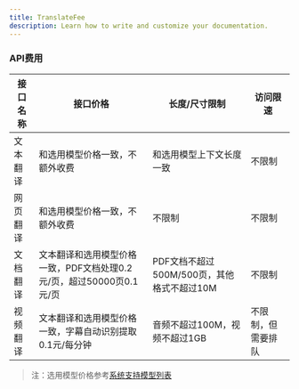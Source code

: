 ```yaml
---
title: TranslateFee
description: Learn how to write and customize your documentation.
---
```


  <div class="text-base leading-7 text-gray-700 dark:text-gray-400">
    <h3 id="fanyi-price" class="text-xl font-bold tracking-tight text-gray-900 dark:text-white">API费用</h3>
    <div class="overflow-x-auto">
        <table class="min-w-full divide-y divide-gray-300">
            <thead>
                <tr>
                    <th scope="col" class="py-3.5 pl-4 pr-3 text-left text-sm font-semibold text-gray-900 sm:pl-0 dark:text-gray-400">接口名称</th>
                    <th scope="col" class="px-3 py-3.5 text-left text-sm font-semibold text-gray-900 dark:text-gray-400">接口价格</th>
                    <th scope="col" class="px-3 py-3.5 text-left text-sm font-semibold text-gray-900 dark:text-gray-400">长度/尺寸限制</th>
                    <th scope="col" class="px-3 py-3.5 text-left text-sm font-semibold text-gray-900 dark:text-gray-400">访问限速</th>
                </tr>
            </thead>
            <tbody class="divide-y divide-gray-200">
                <tr>
                    <td class="whitespace-nowrap px-3 py-4 text-sm text-gray-500">文本翻译</td>
                    <td class="whitespace-nowrap px-3 py-4 text-sm text-gray-500">和选用模型价格一致，不额外收费</td>
                    <td class="whitespace-nowrap px-3 py-4 text-sm text-gray-500">和选用模型上下文长度一致</td>
                    <td class="whitespace-nowrap px-3 py-4 text-sm text-gray-500">不限制</td>
                </tr>
                <tr>
                    <td class="whitespace-nowrap px-3 py-4 text-sm text-gray-500">网页翻译</td>
                    <td class="whitespace-nowrap px-3 py-4 text-sm text-gray-500">和选用模型价格一致，不额外收费</td>
                    <td class="whitespace-nowrap px-3 py-4 text-sm text-gray-500">不限制</td>
                    <td class="whitespace-nowrap px-3 py-4 text-sm text-gray-500">不限制</td>
                </tr>
                <tr>
                    <td class="whitespace-nowrap px-3 py-4 text-sm text-gray-500">文档翻译</td>
                    <td class="whitespace-nowrap px-3 py-4 text-sm text-gray-500">文本翻译和选用模型价格一致，PDF文档处理0.2元/页，超过50000页0.1元/页</td>
                    <td class="whitespace-nowrap px-3 py-4 text-sm text-gray-500">PDF文档不超过500M/500页，其他格式不超过10M</td>
                    <td class="whitespace-nowrap px-3 py-4 text-sm text-gray-500">不限制</td>
                </tr>
                <tr>
                    <td class="whitespace-nowrap px-3 py-4 text-sm text-gray-500">视频翻译</td>
                    <td class="whitespace-nowrap px-3 py-4 text-sm text-gray-500">文本翻译和选用模型价格一致，字幕自动识别提取0.1元/每分钟</td>
                    <td class="whitespace-nowrap px-3 py-4 text-sm text-gray-500">音频不超过100M，视频不超过1GB</td>
                    <td class="whitespace-nowrap px-3 py-4 text-sm text-gray-500">不限制，但需要排队</td>
                </tr>
            </tbody>
        </table>
    </div>
    <blockquote class="mt-3 text-sm">
        注：选用模型价格参考<a href="/models" target="_blank" class="underline hover:text-gray-500">系统支持模型列表</a>
    </blockquote>
  </div>